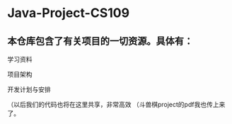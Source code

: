 # Java-Project-CS109
## 本仓库包含了有关项目的一切资源。具体有：

 学习资料

 项目架构

 开发计划与安排

（以后我们的代码也将在这里共享，非常高效
（斗兽棋project的pdf我也传上来了。
